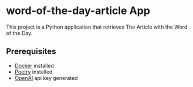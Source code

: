 # word-of-the-day-article App

This project is a Python application that retrieves The Article with the Word of the Day.

## Prerequisites
- [Docker](https://www.docker.com/get-started) installed
- [Poetry](https://python-poetry.org/docs/#installation) installed
- [OpenAI](https://platform.openai.com/docs/quickstart) api key generated
